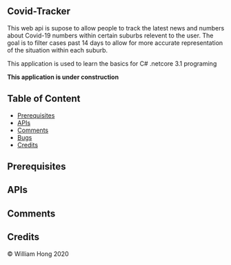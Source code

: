 ## Covid-Tracker
This web api is supose to allow people to track the latest news and numbers about Covid-19 numbers within certain suburbs relevent to the user. The goal is to filter cases past 14 days to allow for more accurate representation of the situation within each suburb.

This application is used to learn the basics for C# .netcore 3.1 programing

**This application is under construction**

## Table of Content 
* [Prerequisites](#prerequisites)
* [APIs](#apis)
* [Comments](#comments)
* [Bugs](#bugs)
* [Credits](#credits)


## Prerequisites


## APIs


## Comments

## Credits 

© William Hong 2020
